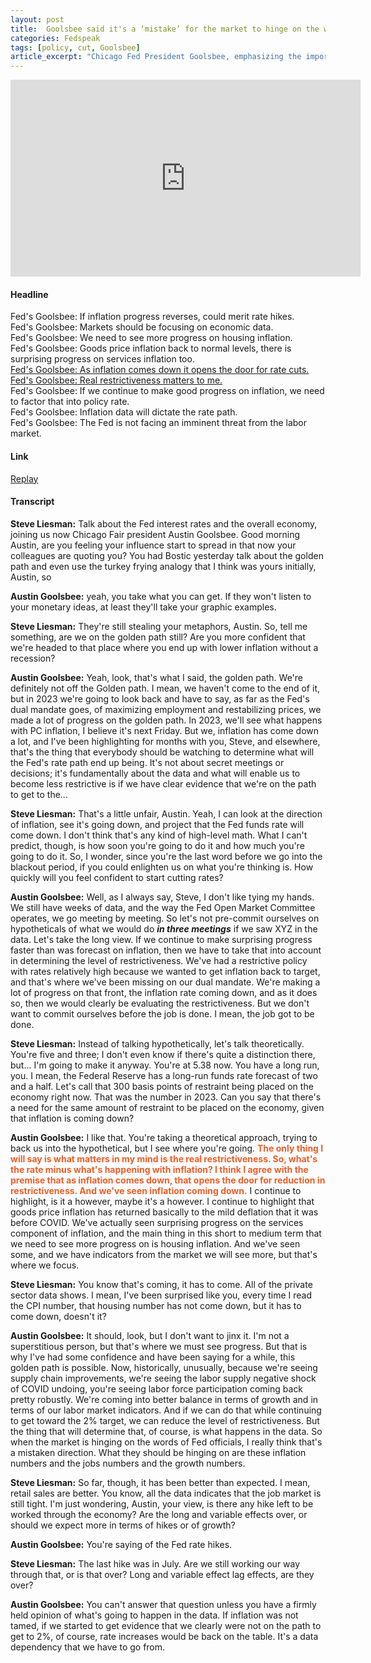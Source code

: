 ```yaml
---
layout: post
title:  Goolsbee said it's a ‘mistake’ for the market to hinge on the words of Fed officials
categories: Fedspeak
tags: [policy, cut, Goolsbee]
article_excerpt: "Chicago Fed President Goolsbee, emphasizing the importance of real restrictiveness, suggests that the Federal Reserve's decision-making is heavily reliant on actual inflation trends. He underscores that as inflation decreases, it logically opens the path for potential rate cuts. Goolsbee also points out the notable progress in goods price inflation, returning to pre-COVID levels, and observes encouraging developments in services inflation. However, he highlights the need for more progress in housing inflation. His commentary indicates a belief that the economy is on a 'golden path' towards balancing growth and labor market indicators, with the potential to lessen the level of restrictiveness if these positive trends continue."
---
```

<iframe width="560" height="315" src="https://www.youtube.com/embed/fkY4XNiFs_c?si=ncrHN91IY_WN6SIx" title="YouTube video player" frameborder="0" allow="accelerometer; autoplay; clipboard-write; encrypted-media; gyroscope; picture-in-picture; web-share" allowfullscreen></iframe>

#### Headline
Fed's Goolsbee: If inflation progress reverses, could merit rate hikes.  
Fed's Goolsbee: Markets should be focusing on economic data.  
Fed's Goolsbee: We need to see more progress on housing inflation.  
Fed's Goolsbee: Goods price inflation back to normal levels, there is surprising progress on services inflation too.  
[Fed's Goolsbee: As inflation comes down it opens the door for rate cuts.](#cut)  
[Fed's Goolsbee: Real restrictiveness matters to me.](#cut)  
Fed's Goolsbee: If we continue to make good progress on inflation, we need to factor that into policy rate.  
Fed's Goolsbee: Inflation data will dictate the rate path.  
Fed's Goolsbee: The Fed is not facing an imminent threat from the labor market.  
#### Link
[Replay](https://www.cnbc.com/video/2024/01/19/chicago-fed-president-goolsbee-a-mistake-for-the-market-to-hinge-on-the-words-of-fed-officials.html)
#### Transcript

**Steve Liesman:** Talk about the Fed interest rates and the overall economy, joining us now Chicago Fair president Austin Goolsbee. Good morning Austin, are you feeling your influence start to spread in that now your colleagues are quoting you? You had Bostic yesterday talk about the golden path and even use the turkey frying analogy that I think was yours initially, Austin, so 

**Austin Goolsbee:** yeah, you take what you can get. If they won't listen to your monetary ideas, at least they'll take your graphic examples.

**Steve Liesman:** They're still stealing your metaphors, Austin. So, tell me something, are we on the golden path still? Are you more confident that we're headed to that place where you end up with lower inflation without a recession? 

**Austin Goolsbee:** Yeah, look, that's what I said, the golden path. We're definitely not off the Golden path. I mean, we haven't come to the end of it, but in 2023 we're going to look back and have to say, as far as the Fed's dual mandate goes, of maximizing employment and restabilizing prices, we made a lot of progress on the golden path. In 2023, we'll see what happens with PC inflation, I believe it's next Friday. But we, inflation has come down a lot, and I've been highlighting for months with you, Steve, and elsewhere, that's the thing that everybody should be watching to determine what will the Fed's rate path end up being. It's not about secret meetings or decisions; it's fundamentally about the data and what will enable us to become less restrictive is if we have clear evidence that we're on the path to get to the...

**Steve Liesman:** That's a little unfair, Austin. Yeah, I can look at the direction of inflation, see it's going down, and project that the Fed funds rate will come down. I don't think that's any kind of high-level math. What I can't predict, though, is how soon you're going to do it and how much you're going to do it. So, I wonder, since you're the last word before we go into the blackout period, if you could enlighten us on what you're thinking is. How quickly will you feel confident to start cutting rates?

**Austin Goolsbee:** Well, as I always say, Steve, I don't like tying my hands. We still have weeks of data, and the way the Fed Open Market Committee operates, we go meeting by meeting. So let's not pre-commit ourselves on hypotheticals of what we would do ***in three meetings*** if we saw XYZ in the data. Let's take the long view. If we continue to make surprising progress faster than was forecast on inflation, then we have to take that into account in determining the level of restrictiveness. We've had a restrictive policy with rates relatively high because we wanted to get inflation back to target, and that's where we've been missing on our dual mandate. We're making a lot of progress on that front, the inflation rate coming down, and as it does so, then we would clearly be evaluating the restrictiveness. But we don't want to commit ourselves before the job is done. I mean, the job got to be done. 
<a id="cut"></a>

**Steve Liesman:** Instead of talking hypothetically, let's talk theoretically. You're five and three; I don't even know if there's quite a distinction there, but... I'm going to make it anyway. You're at 5.38 now. You have a long run, you. I mean, the Federal Reserve has a long-run funds rate forecast of two and a half. Let's call that 300 basis points of restraint being placed on the economy right now. That was the number in 2023. Can you say that there's a need for the same amount of restraint to be placed on the economy, given that inflation is coming down?

**Austin Goolsbee:** I like that. You're taking a theoretical approach, trying to back us into the hypothetical, but I see where you're going.  <span style="color:#ec5e2a;"><strong>The only thing I will say is what matters in my mind is the real restrictiveness. So, what's the rate minus what's happening with inflation? I think I agree with the premise that as inflation comes down, that opens the door for reduction in restrictiveness. And we've seen inflation coming down.</strong></span> I continue to highlight, is it a however, maybe it's a however. I continue to highlight that goods price inflation has returned basically to the mild deflation that it was before COVID. We've actually seen surprising progress on the services component of inflation, and the main thing in this short to medium term that we need to see more progress on is housing inflation. And we've seen some, and we have indicators from the market we will see more, but that's where we focus. 

**Steve Liesman:** You know that's coming, it has to come. All of the private sector data shows. I mean, I've been surprised like you, every time I read the CPI number, that housing number has not come down, but it has to come down, doesn't it? 

**Austin Goolsbee:** It should, look, but I don't want to jinx it. I'm not a superstitious person, but that's where we must see progress. But that is why I've had some confidence and have been saying for a while, this golden path is possible. Now, historically, unusually, because we're seeing supply chain improvements, we're seeing the labor supply negative shock of COVID undoing, you're seeing labor force participation coming back pretty robustly. We're coming into better balance in terms of growth and in terms of our labor market indicators. And if we can do that while continuing to get toward the 2% target, we can reduce the level of restrictiveness. But the thing that will determine that, of course, is what happens in the data. So when the market is hinging on the words of Fed officials, I really think that's a mistaken direction. What they should be hinging on are these inflation numbers and the jobs numbers and the growth numbers. 

**Steve Liesman:** So far, though, it has been better than expected. I mean, retail sales are better. You know, all the data indicates that the job market is still tight. I'm just wondering, Austin, your view, is there any hike left to be worked through the economy? Are the long and variable effects over, or should we expect more in terms of hikes or of growth? 

**Austin Goolsbee:** You're saying of the Fed rate hikes. 

**Steve Liesman:** The last hike was in July. Are we still working our way through that, or is that over? Long and variable effect lag effects, are they over?

**Austin Goolsbee:** You can't answer that question unless you have a firmly held opinion of what's going to happen in the data. If inflation was not tamed, if we started to get evidence that we clearly were not on the path to get to 2%, of course, rate increases would be back on the table. It's a data dependency that we have to go from.
